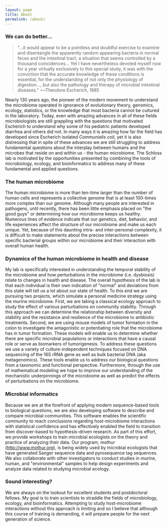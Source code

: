 ```yaml
---
layout: page
title: About
permalink: /about/
---
```


### We can do better...
> "...it would appear to be a pointless and doubtful exercise to examine and
> disentangle the apparently random appearing bacteria in normal feces and the
> intestinal tract, a situation that seems controlled by a thousand
> coincidences... Yet I have nevertheless devoted myself now for a year virtually
> exclusively to this special study, it was with the conviction that the
> accurate knowledge of these conditions is essential, for the understanding of
> not only the physiology of digestion..., but also the pathology and therapy of
> microbial intestinal diseases."
>~~Theodore Escherich, 1885

Nearly 130 years ago, the pioneer of the modern movement to understand the
microbiome operated in ignorance of evolutionary theory, genomics, ecology,
statistics, or the knowledge that most bacteria cannot be cultured in the
laboratory. Today, even with amazing advances in all of these fields
microbiologists are still grappling with the questions that motivated Escherich
to understand why some of his pediatric patients developed diarrhea and others
did not. In many ways it is amazing how far the field has developed since
Escherich isolated *Communialis coli*, yet it is also distressing that in spite of
these advances we are still struggling to address fundamental questions about
the interplay between humans and the microbes that reside on and within us - the
human microbiome. The Schloss lab is motivated by the opportunities presented by
combining the tools of microbiology, ecology, and bioinformatics to address many
of these fundamental and applied questions.


### The human microbiome
The human microbiome is more than ten-time larger than the number of human cells
and represents a collective genome that is at least 100-times more complex than
our genome. Although many people are interested in pathogens, until recently,
there has been little emphasis placed on "the good guys" or determining how our
microbiome keeps us healthy. Numerous lines of evidence indicate that our
genetics, diet, behavior, and life experiences affect the structure of our
microbiome and make us each unique. Yet, because of this daunting intra- and
inter-personal complexity, it is difficult to make statements about the precise
interactions between specific bacterial groups within our microbiome and their
interaction with overall human health.


### Dynamics of the human microbiome in health and disease
My lab is specifically interested in understanding the temporal stability of the
microbiome and how perturbations in the microbiome (i.e. dysbiosis) relate to
changes in health and disease. The overall hypothesis of the lab is that each
individual is their own indication of "normal" and deviations from this state
will tell us a lot about our state of health. To this end we are pursuing two
projects, which simulate a personal medicine strategy using the murine
microbiome. First, we are taking a classical ecology approach to study the
effect of various perturbations on community stability. Through this approach we
can determine the relationship between diversity and stability and the
resistance and resilience of the microbiome to antibiotic treatments. Second, we
are using mouse models of tumor formation in the colon to investigate the
antagonistic or potentiating role that the microbiome has in tumor formation.
These models will enable us to determine whether there are specific microbial
populations or interactions that have a causal role or serve as biomarkers of
tumorigenesis. To address these questions we use a variety of
culture-independent techniques focused on DNA sequencing of the 16S rRNA gene as
well as bulk bacterial DNA (aka metagenomics). These tools enable us to address
our biological questions from a taxonomic and functional perspective.
Furthermore, through the use of mathematical modeling we hope to improve our
understanding of the mechanistic underpinnings of the microbiome as well as
predict the effects of perturbations on the microbiome.


### Microbial informatics
Because we are at the forefront of applying modern sequence-based tools to
biological questions, we are also developing software to describe and compare
microbial communities. This software enables the scientific community to reach
conclusions regarding host-microbiome interactions with statistical confidence
and has effectively enabled the field to transition from discover-based to
hypothesis-driven research. As part of this effort, we provide workshops to
train microbial ecologists on the theory and practice of analyzing their data.
Our program, mothur (http://www.mothur.org), is being widely used by microbial
ecologists that have generated Sanger sequence data and pyrosequence tag
sequences. We also collaborate with other investigators to conduct studies in
murine, human, and "environmental" samples to help design experiments and
analyze data related to studying microbial ecology.


### Sound interesting?
We are always on the lookout for excellent students and postdoctoral fellows. My
goal is to train scientists to straddle the fields of microbiology, ecology, and
bioinformatics. Attempting to study host-microbiome interactions without this
approach is limiting and so I believe that although this course of training is
demanding, it will prepare people for the next generation of science.
